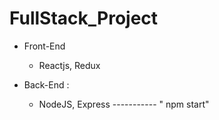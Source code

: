 # FullStack_Project

* Front-End
   - Reactjs, Redux

* Back-End :
   - NodeJS, Express
 ----------- " npm start"
          
